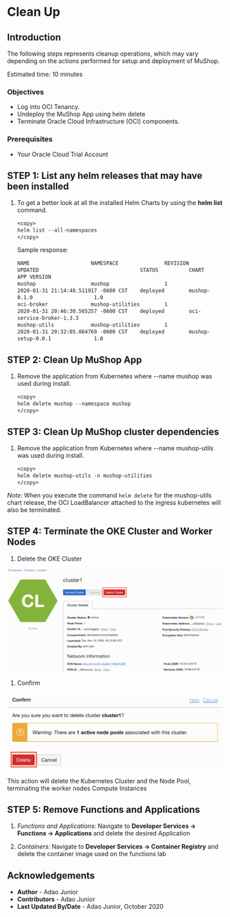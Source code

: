 # Clean Up

## Introduction

The following steps represents cleanup operations, which may vary depending on the actions performed for setup and deployment of MuShop.

Estimated time: 10 minutes

### Objectives

- Log into OCI Tenancy.
- Undeploy the MuShop App using helm delete
- Terminate Oracle Cloud Infrastructure (OCI) components.

### Prerequisites

- Your Oracle Cloud Trial Account

## **STEP 1**: List any helm releases that may have been installed

1. To get a better look at all the installed Helm Charts by using the **helm list** command.

    ````shell
    <copy>
    helm list --all-namespaces
    </copy>
    ````

    Sample response:

    ````shell
    NAME                    NAMESPACE               REVISION        UPDATED                                 STATUS          CHART                           APP VERSION
    mushop                  mushop                  1               2020-01-31 21:14:48.511917 -0600 CST    deployed        mushop-0.1.0                    1.0
    oci-broker              mushop-utilities        1               2020-01-31 20:46:30.565257 -0600 CST    deployed        oci-service-broker-1.3.3
    mushop-utils            mushop-utilities        1               2020-01-31 20:32:05.864769 -0600 CST    deployed        mushop-setup-0.0.1              1.0
    ````

## **STEP 2**: Clean Up MuShop App

1. Remove the application from Kubernetes where --name mushop was used during install.

    ````shell
    <copy>
    helm delete mushop --namespace mushop
    </copy>
    ````

## **STEP 3**: Clean Up MuShop cluster dependencies

1. Remove the application from Kubernetes where --name mushop-utils was used during install.

    ````shell
    <copy>
    helm delete mushop-utils -n mushop-utilities
    </copy>
    ````

*Note:* When you execute the command `helm delete` for the mushop-utils chart release, the OCI LoadBalancer attached to the ingress kubernetes will also be terminated.

## **STEP 4**: Terminate the OKE Cluster and Worker Nodes

1. Delete the OKE Cluster

![Delete Kubernetes Clusters](images/OKE-delete-cluster.png " ")

1. Confirm

![Confirm delete Kubernetes Clusters](images/OKE-delete-cluster-confirm.png " ")

This action will delete the Kubernetes Cluster and the Node Pool, terminating the worker nodes Compute Instances

## **STEP 5**: Remove Functions and Applications

1. *Functions and Applications:* Navigate to **Developer Services -> Functions -> Applications** and delete the desired Application

1. *Containers:* Navigate to **Developer Services -> Container Registry** and delete the container image used on the functions lab

## Acknowledgements

- **Author** - Adao Junior
- **Contributors** -  Adao Junior
- **Last Updated By/Date** - Adao Junior, October 2020
